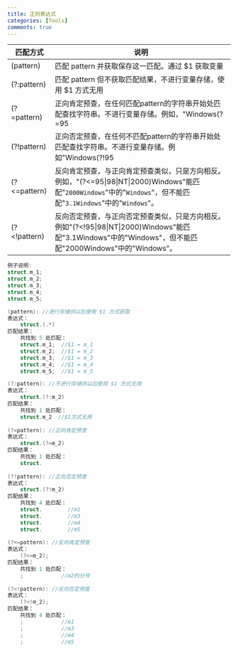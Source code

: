 ```yaml
---
title: 正则表达式
categories: [Tools]
comments: true
---
```


|匹配方式|说明|
| - | - |
| (pattern) | 匹配 pattern 并获取保存这一匹配。通过 $1 获取变量 |
| (?:pattern) | 匹配 pattern 但不获取匹配结果，不进行变量存储，使用 $1 方式无用 |
| (?=pattern) | 正向肯定预查，在任何匹配pattern的字符串开始处匹配查找字符串。不进行变量存储。例如，"Windows(?=95|98|NT|2000)"能匹配"Windows2000"中的"Windows"，但不能匹配"Windows3.1"中的"Windows"。|
| (?!pattern) | 正向否定预查，在任何不匹配pattern的字符串开始处匹配查找字符串。不进行变量存储。例如"Windows(?!95|98|NT|2000)"能匹配"Windows3.1"中的"Windows"，但不能匹配"Windows2000"中的"Windows"。|
| (?<=pattern) | 反向肯定预查，与正向肯定预查类似，只是方向相反。例如，"(?<=95\|98\|NT\|2000)Windows"能匹配"`2000Windows`"中的"`Windows`"，但不能匹配"`3.1Windows`"中的"`Windows`"。 |
| (?<!pattern) | 反向否定预查，与正向否定预查类似，只是方向相反。例如"(?<!95\|98\|NT\|2000)Windows"能匹配"3.1Windows"中的"Windows"，但不能匹配"2000Windows"中的"Windows"。|
```c
例子说明:
struct.m_1;
struct.m_2;
struct.m_3;
struct.m_4;
struct.m_5;

(pattern): //进行存储供以后使用 $1 方式获取
表达式：
    struct.(.*)
匹配结果：
    共找到 5 处匹配：
    struct.m_1;  //$1 = m_1
    struct.m_2;  //$1 = m_2
    struct.m_3;  //$1 = m_3
    struct.m_4;  //$1 = m_4
    struct.m_5;  //$1 = m_5

(?:pattern): //不进行存储供以后使用 $1 方式无用
表达式：
    struct.(?:m_2)
匹配结果：
    共找到 1 处匹配：
    struct.m_2  //$1方式无用
    
(?=pattern): //正向肯定预查
表达式：
    struct.(?=m_2)
匹配结果：
    共找到 1 处匹配：
    struct.
    
(?!pattern): //正向否定预查
表达式：
    struct.(?!m_2)
匹配结果：
    共找到 4 处匹配：
    struct.        //m1
    struct.        //m3
    struct.        //m4
    struct.        //m5
    
(?<=pattern): //反向肯定预查
表达式：
    (?<=m_2);
匹配结果：
    共找到 1 处匹配：
    ;            //m2的分号
    
(?<!pattern): //反向否定预查
表达式：
    (?<!m_2);
匹配结果：
    共找到 4 处匹配：
    ;            //m1
    ;            //m3
    ;            //m4
    ;            //m5
```
